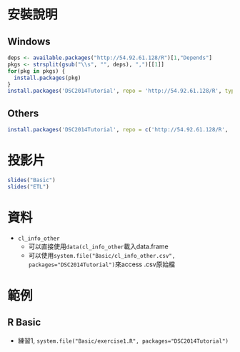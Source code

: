 # 安裝說明

## Windows

```r
deps <- available.packages("http://54.92.61.128/R")[1,"Depends"]
pkgs <- strsplit(gsub("\\s", "", deps), ",")[[1]]
for(pkg in pkgs) {
  install.packages(pkg)
}
install.packages('DSC2014Tutorial', repo = 'http://54.92.61.128/R', type = 'source')
```

## Others

```r
install.packages('DSC2014Tutorial', repo = c('http://54.92.61.128/R', 'http://cran.csie.ntu.edu.tw'), type = 'source')
```

# 投影片

```r
slides("Basic")
slides("ETL")
```

# 資料

- `cl_info_other` 
    - 可以直接使用`data(cl_info_other`載入data.frame
    - 可以使用`system.file("Basic/cl_info_other.csv", packages="DSC2014Tutorial")`來access .csv原始檔

# 範例

## R Basic

- 練習1, `system.file("Basic/exercise1.R", packages="DSC2014Tutorial")`
